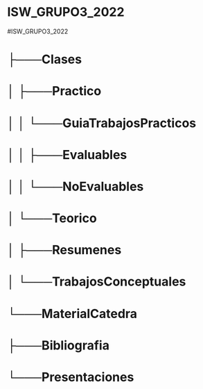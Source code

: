 # ISW_GRUPO3_2022

#ISW_GRUPO3_2022
#    ├───Clases
#    │   ├───Practico
#    │   │   └───GuiaTrabajosPracticos
#    │   │       ├───Evaluables
#    │   │       └───NoEvaluables
#    │   └───Teorico
#    │       ├───Resumenes
#    │       └───TrabajosConceptuales
#    └───MaterialCatedra
#        ├───Bibliografia
#        └───Presentaciones
